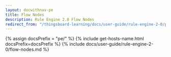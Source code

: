 ```yaml
---
layout: docwithnav-pe
title: Flow Nodes
description: Rule Engine 2.0 Flow Nodes
redirect_from: "/thingsboard-learning/docs/user-guide/rule-engine-2-0/pe/flow-nodes"
---
```


{% assign docsPrefix = "pe/" %}
{% include get-hosts-name.html docsPrefix=docsPrefix %}
{% include docs/user-guide/rule-engine-2-0/flow-nodes.md %}
